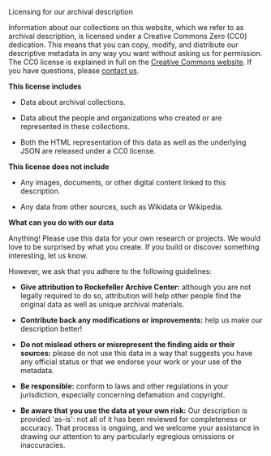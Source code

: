 Licensing for our archival description

Information about our collections on this website, which we refer to as archival
description, is licensed under a Creative Commons Zero (CC0) dedication. This
means that you can copy, modify, and distribute our descriptive metadata in any
way you want without asking us for permission. The CC0 license is explained in
full on the [Creative Commons
website](http://creativecommons.org/publicdomain/zero/1.0/). If you have
questions, please [contact
us](mailto:archive@rockarch.org?Subject=DIMES%20Metadata%20Licensing).

**This license includes**

-   Data about archival collections.

-   Data about the people and organizations who created or are represented in
    these collections.

-   Both the HTML representation of this data as well as the underlying JSON are
    released under a CC0 license.

**This license does not include**

-   Any images, documents, or other digital content linked to this description.

-   Any data from other sources, such as Wikidata or Wikipedia.

**What can you do with our data**

Anything! Please use this data for your own research or projects. We would love
to be surprised by what you create. If you build or discover something
interesting, let us know.

However, we ask that you adhere to the following guidelines:

-   **Give attribution to Rockefeller Archive Center:** although you are not
    legally required to do so, attribution will help other people find the
    original data as well as unique archival materials.

-   **Contribute back any modifications or improvements:** help us make our
    description better!

-   **Do not mislead others or misrepresent the finding aids or their sources:**
    please do not use this data in a way that suggests you have any official
    status or that we endorse your work or your use of the metadata.

-   **Be responsible:** conform to laws and other regulations in your
    jurisdiction, especially concerning defamation and copyright.

-   **Be aware that you use the data at your own risk:** Our description is
    provided 'as-is': not all of it has been reviewed for completeness or
    accuracy. That process is ongoing, and we welcome your assistance in drawing
    our attention to any particularly egregious omissions or inaccuracies.
